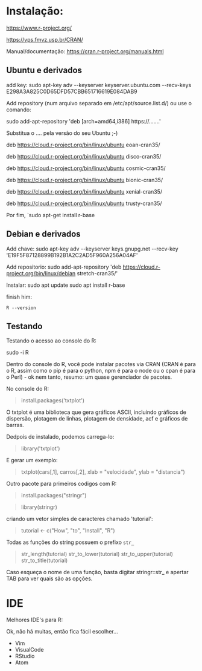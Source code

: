 # Instalação:

https://www.r-project.org/

https://vps.fmvz.usp.br/CRAN/

Manual/documentação:
https://cran.r-project.org/manuals.html



## Ubuntu e derivados

add key:
sudo apt-key adv --keyserver keyserver.ubuntu.com --recv-keys E298A3A825C0D65DFD57CBB651716619E084DAB9


Add repository (num arquivo separado em /etc/apt/source.list.d/) ou use o comando:

sudo add-apt-repository 'deb [arch=amd64,i386] https://.......'

Substitua o .... pela versão do seu Ubuntu ;-)

deb https://cloud.r-project.org/bin/linux/ubuntu eoan-cran35/

deb https://cloud.r-project.org/bin/linux/ubuntu disco-cran35/

deb https://cloud.r-project.org/bin/linux/ubuntu cosmic-cran35/

deb https://cloud.r-project.org/bin/linux/ubuntu bionic-cran35/

deb https://cloud.r-project.org/bin/linux/ubuntu xenial-cran35/

deb https://cloud.r-project.org/bin/linux/ubuntu trusty-cran35/


Por fim, 
`sudo apt-get install r-base

## Debian e derivados

Add chave:
sudo apt-key adv --keyserver keys.gnupg.net --recv-key 'E19F5F87128899B192B1A2C2AD5F960A256A04AF'

Add repositorio:
sudo add-apt-repository 'deb https://cloud.r-project.org/bin/linux/debian stretch-cran35/'

Instalar:
sudo apt update
sudo apt install r-base


finish him:

`R --version`



## Testando



Testando o acesso ao console do R:

sudo -i R



Dentro do console do R, você pode instalar pacotes via CRAN (CRAN é para o R, assim como o pip é para o python, npm é para o node ou o cpan é para o Perl) - ok nem tanto, resumo: um quase gerenciador de pacotes.

No console do R:
> install.packages('txtplot')

O txtplot é uma biblioteca que gera gráficos ASCII, incluindo gráficos de dispersão, plotagem de linhas, plotagem de densidade, acf e gráficos de barras.

Dedpois de instalado, podemos carrega-lo:
> library('txtplot')


E gerar um exemplo:
> txtplot(cars[,1], carros[,2], xlab = "velocidade", ylab = "distancia")

Outro pacote para primeiros codigos com R:
> install.packages("stringr")

> library(stringr)

criando um vetor simples de caracteres chamado 'tutorial':
> tutorial <- c("How", "to", "Install", "R")

Todas as funções do string possuem o prefixo `str_`
> str_length(tutorial)
> str_to_lower(tutorial)
> str_to_upper(tutorial)
> str_to_title(tutorial)

Caso esqueça o nome de uma função, basta digitar stringr::str_ e apertar TAB para ver quais são as opções.


# IDE

Melhores IDE's para R:

Ok, não há muitas, então fica fácil escolher...

- Vim
- VisualCode
- RStudio
- Atom